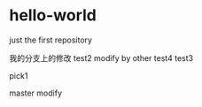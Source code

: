# hello-world
just the first repository

我的分支上的修改
test2
modify by other
test4
test3

pick1

master modify
